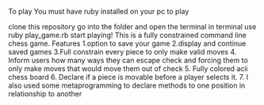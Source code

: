 To play
You must have ruby installed on your pc to play

clone this repository
go into the folder and open the terminal
in terminal use ruby play_game.rb
start playing!
This is a fully constrained command line chess game.
Features 
1.option to save your game
2.display and continue saved games
3.Full constrain every piece to only make valid moves
4. Inform users how many ways they can escape check and forcing them to only make moves that would move them out of check
5. Fully colored acii chess board
6. Declare if a piece is movable before a player selects it.
7. I also used some metaprogramming to declare methods to one position in relationship to another 
